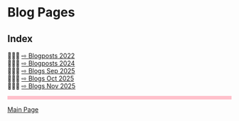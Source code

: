 # Blog Pages

## Index

🌹🌼🌹 [ ⇨ Blogposts 2022](/blogs/Blog22.md)  
🌹🌼🌹 [ ⇨ Blogposts 2024](/blogs/Blog24.md)   
🌹🌼🌹 [ ⇨ Blogs Sep 2025](/blogs/Blog0925.md)   
🌹🌼🌹 [ ⇨ Blogs Oct 2025](/blogs/Blog1025.md)     
🌹🌼🌹 [ ⇨ Blogs Nov 2025](/blogs/Blog1125.md)   


<hr style="height:8px;border-width:0;color:pink;background-color:pink">

[Main Page](../index.md)
